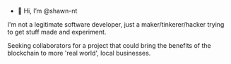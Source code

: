 - 👋 Hi, I’m @shawn-nt

I'm not a legitimate software developer, just a maker/tinkerer/hacker trying to get stuff made and experiment. 

Seeking collaborators for a project that could bring the benefits of the blockchain to more 'real world', local businesses.

